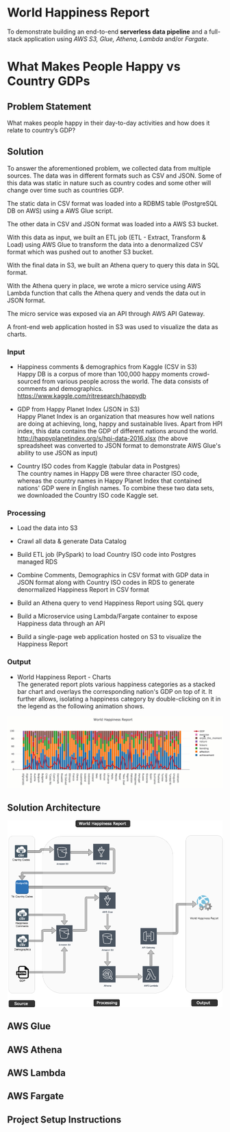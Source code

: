 # World Happiness Report

To demonstrate building an end-to-end **serverless data pipeline** and a full-stack application using *AWS S3, Glue, Athena, Lambda* and/or *Fargate*.


# What Makes People Happy vs Country GDPs

## Problem Statement

What makes people happy in their day-to-day activities and how does it relate to  country’s GDP?

## Solution
To answer the aforementioned problem, we collected data from multiple sources. The data was in different formats such as CSV and JSON. Some of this data was static in nature such as country codes and some other will change over time such as countries GDP.

The static data in CSV format was loaded into a RDBMS table (PostgreSQL DB on AWS) using a AWS Glue script. 

The other data in CSV and JSON format was loaded into a AWS S3 bucket.

With this data as input, we built an ETL  job (ETL - Extract, Transform & Load) using AWS Glue  to transform the data into a denormalized CSV format which was pushed out to another S3 bucket.

With the final data in S3, we built an Athena query to query this data in SQL format. 

With the Athena query in place, we wrote a micro service using AWS Lambda function that calls the Athena query and vends the data out in JSON format.

The micro service was exposed via an API through AWS API Gateway.

A front-end web application hosted in S3 was used to visualize the data as charts.

### Input

-   Happiness comments & demographics from Kaggle (CSV in S3)  
	Happy DB is a corpus of more than 100,000 happy moments crowd-sourced from various people across the world.  The data consists of comments and demographics.
    https://www.kaggle.com/ritresearch/happydb  
      
-   GDP from Happy Planet Index (JSON in S3)  
    Happy Planet Index is an organization that measures how well nations are doing at achieving, long, happy and sustainable lives. Apart from HPI index, this data contains the GDP of different nations around the world.
    http://happyplanetindex.org/s/hpi-data-2016.xlsx
    (the above spreadsheet was converted to JSON format to demonstrate AWS Glue's ability to use JSON as input)
-   Country ISO codes from Kaggle (tabular data in Postgres)  
	The country names in Happy DB were three character ISO code, whereas the country names in Happy Planet Index that contained nations' GDP were in English names. To combine these two data sets, we downloaded the Country ISO code Kaggle set.
    

### Processing

-   Load the data into S3  
	
-   Crawl all data & generate Data Catalog  
	
    
-   Build ETL job (PySpark) to load Country ISO code into Postgres managed RDS
    
-   Combine Comments, Demographics in CSV format with GDP data in JSON format along with Country ISO codes in RDS to generate denormalized Happiness Report in CSV format
    
-   Build an Athena query to vend Happiness Report using SQL query
    
-   Build a Microservice using Lambda/Fargate container to expose Happiness data through an API
    
-   Build a single-page web application hosted on S3 to visualize the Happiness Report
    

### Output

-   World Happiness Report - Charts  
	The generated report plots various happiness categories as a stacked bar chart and overlays the corresponding nation's GDP on top of it. It further allows, isolating a happiness category by double-clicking on it in the legend as the following animation shows.
	
![World Happiness Report Output](https://github.com/skarlekar/WorldHappinessReport/blob/master/images/WorldHappinessReport_Animated.gif)

## Solution Architecture
![World Happiness Report - Solution Architecture](https://github.com/skarlekar/WorldHappinessReport/blob/master/images/Glue_POC_Solution_Arch.png)
## AWS Glue
## AWS Athena
## AWS Lambda
## AWS Fargate

## Project Setup Instructions


<!--stackedit_data:
eyJoaXN0b3J5IjpbMzE2Mjg1MjIwLC0xOTU5OTE4MTk5LDIwMD
E5OTkxOTEsLTE3NjEzNjg0MDIsLTE2OTI3MzY0MzgsNTU4OTA1
NTEwLDkwMjc5NzY5NiwxNjA0NTEzNDA3LDg5NDgyMTQ4MCwtMT
c0MzQ2NDQ2OV19
-->